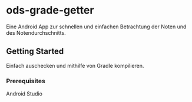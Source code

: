 # ods-grade-getter
Eine Android App zur schnellen und einfachen Betrachtung der Noten und des Notendurchschnitts.

## Getting Started
Einfach auschecken und mithilfe von Gradle kompilieren.

### Prerequisites
Android Studio

